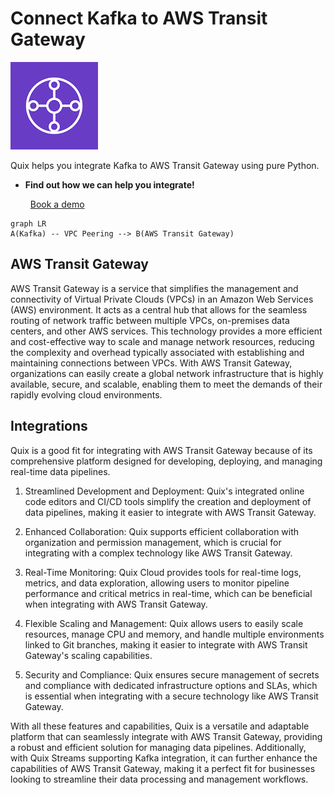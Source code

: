 # Connect Kafka to AWS Transit Gateway

![](./images/logo_1.jpg)

Quix helps you integrate Kafka to AWS Transit Gateway using pure Python.

<div class="grid cards blog-grid-card" markdown>

- __Find out how we can help you integrate!__

    <a class="md-button md-button--primary" href="https://share.hsforms.com/1iW0TmZzKQMChk0lxd_tGiw4yjw2?__hstc=175542013.2303933fbd746c0ac86d9ccbe9bc9100.1728383268831.1729603416735.1729620918855.31&__hssc=175542013.1.1729620918855&__hsfp=2132701734" target="_blank" style="margin:.5rem;">Book a demo</a>

</div>

```mermaid
graph LR
A(Kafka) -- VPC Peering --> B(AWS Transit Gateway)
```

## AWS Transit Gateway

AWS Transit Gateway is a service that simplifies the management and connectivity of Virtual Private Clouds (VPCs) in an Amazon Web Services (AWS) environment. It acts as a central hub that allows for the seamless routing of network traffic between multiple VPCs, on-premises data centers, and other AWS services. This technology provides a more efficient and cost-effective way to scale and manage network resources, reducing the complexity and overhead typically associated with establishing and maintaining connections between VPCs. With AWS Transit Gateway, organizations can easily create a global network infrastructure that is highly available, secure, and scalable, enabling them to meet the demands of their rapidly evolving cloud environments.

## Integrations

Quix is a good fit for integrating with AWS Transit Gateway because of its comprehensive platform designed for developing, deploying, and managing real-time data pipelines. 

1. Streamlined Development and Deployment: Quix's integrated online code editors and CI/CD tools simplify the creation and deployment of data pipelines, making it easier to integrate with AWS Transit Gateway.

2. Enhanced Collaboration: Quix supports efficient collaboration with organization and permission management, which is crucial for integrating with a complex technology like AWS Transit Gateway.

3. Real-Time Monitoring: Quix Cloud provides tools for real-time logs, metrics, and data exploration, allowing users to monitor pipeline performance and critical metrics in real-time, which can be beneficial when integrating with AWS Transit Gateway.

4. Flexible Scaling and Management: Quix allows users to easily scale resources, manage CPU and memory, and handle multiple environments linked to Git branches, making it easier to integrate with AWS Transit Gateway's scaling capabilities.

5. Security and Compliance: Quix ensures secure management of secrets and compliance with dedicated infrastructure options and SLAs, which is essential when integrating with a secure technology like AWS Transit Gateway.

With all these features and capabilities, Quix is a versatile and adaptable platform that can seamlessly integrate with AWS Transit Gateway, providing a robust and efficient solution for managing data pipelines. Additionally, with Quix Streams supporting Kafka integration, it can further enhance the capabilities of AWS Transit Gateway, making it a perfect fit for businesses looking to streamline their data processing and management workflows.

